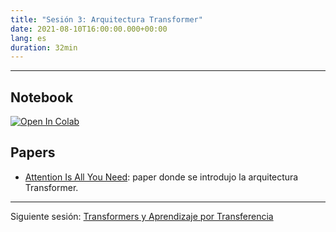 ```yaml
---
title: "Sesión 3: Arquitectura Transformer"
date: 2021-08-10T16:00:00.000+00:00
lang: es
duration: 32min
---
```


<div>
    <CourseSummary
        description='Hoy introduciremos la arquitectura Transformer, explicaremos por qué ha revolucionado el mundo del NLP y entenderemos por qué "attention is all you need".'
        video="https://www.youtube.com/embed/tVLwC4XKGeU"
        name="María Grandury"
        twitter="https://twitter.com/mariagrandury"
        linkedin="https://www.linkedin.com/in/mariagrandury"
        github="https://github.com/mariagrandury"
    />
</div>

---

## Notebook

<a href="https://colab.research.google.com/drive/1VNrocz_hLS-iF4cqFiKhzCXaXwRofefZ" target="_parent"><img src="https://colab.research.google.com/assets/colab-badge.svg" alt="Open In Colab"/></a>

## Papers
- [Attention Is All You Need](https://arxiv.org/abs/1706.03762): paper donde se introdujo la arquitectura Transformer.

---

Siguiente sesión: [Transformers y Aprendizaje por Transferencia](/nlp-de-cero-a-cien/sesion-04)
